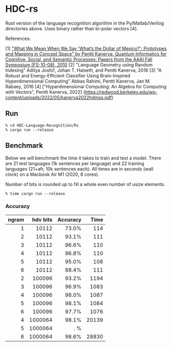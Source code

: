 HDC-rs
==============

Rust version of the language recognition algorithm in the Py/Matlab/Verilog directories above.
Uses binary rather than bi-polar vectors [4].

References:


[1] ["What We Mean When We Say 'What’s the Dollar of Mexico?': Prototypes and Mapping in Concept Space" by Pentti Kanerva, Quantum Informatics for Cognitive, Social, and Semantic Processes: Papers from the AAAI Fall Symposium (FS-10-08), 2010](https://aaai.org/papers/02243-2243-what-we-mean-when-we-say-whats-the-dollar-of-mexico-prototypes-and-mapping-in-concept-space/) 
[2] "Language Geometry using Random Indexing" Aditya Joshi1, Johan T. Halseth, and Pentti Kanerva, 2016
[3] "A Robust and Energy-Efficient Classifier Using Brain-Inspired Hyperdimensional Computing" Abbas Rahimi, Pentti Kanerva, Jan M. Rabaey, 2016
[4] ["Hyperdimensional Computing: An Algebra for Computing with Vectors", Pentti Kanerva, 2022] (https://redwood.berkeley.edu/wp-content/uploads/2022/05/kanerva2022hdmss.pdf)


Run
-----

```
% cd HDC-Language-Recognition/Rs
% cargo run --release
```

Benchmark
---------

Below we will benchmark the time it takes to train and test a model.
There are 21 test languages (1k sentences per language) and 22 training languages (21+afr, 10k sentences each). All times are in seconds (wall clock) on a Macbook Air M1 (2020, 8 cores). 

Number of bits is rounded up to fill a whole even number of usize elements.

```
% time cargo run --release
```

### Accuracy 
| ngram | hdv bits| Accuracy    | Time        |  
| ----: | --:     | ---------:  | ----------: | 
| 1     |   10112 | 73.0%       | 114         | 
| 2     |   10112 | 93.1%       | 111         | 
| 3     |   10112 | 96.6%       | 110         | 
| 4     |   10112 | 96.8%       | 110         | 
| 5     |   10112 | 95.0%       | 108         | 
| 6     |   10112 | 88.4%       | 111         | 
| 2     |  100096 | 93.2%       | 1194        | 
| 3     |  100096 | 96.9%       | 1083        | 
| 4     |  100096 | 98.0%       | 1087        | 
| 5     |  100096 | 98.1%       | 1084        | 
| 6     |  100096 | 97.7%       | 1076        | 
| 4     | 1000064 | 98.1%       | 20139       | 
| 5     | 1000064 |   . %       |             | 
| 6     | 1000064 | 98.6%       | 28830       | 

